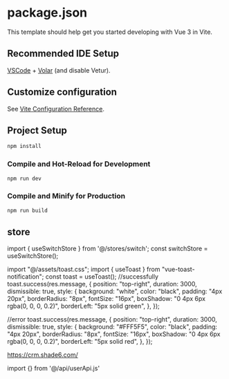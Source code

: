 # package.json

This template should help get you started developing with Vue 3 in Vite.

## Recommended IDE Setup

[VSCode](https://code.visualstudio.com/) + [Volar](https://marketplace.visualstudio.com/items?itemName=Vue.volar) (and disable Vetur).

## Customize configuration

See [Vite Configuration Reference](https://vite.dev/config/).

## Project Setup

```sh
npm install
```

### Compile and Hot-Reload for Development

```sh
npm run dev
```

### Compile and Minify for Production

```sh
npm run build
```


## store
import { useSwitchStore } from '@/stores/switch';
const switchStore = useSwitchStore();

import "@/assets/toast.css";
import { useToast } from "vue-toast-notification";
const toast = useToast();
//successfully
  toast.success(res.message, {
      position: "top-right",
      duration: 3000,
      dismissible: true,
      style: {
        background: "white",
        color: "black",
        padding: "4px 20px",
        borderRadius: "8px",
        fontSize: "16px",
        boxShadow: "0 4px 6px rgba(0, 0, 0, 0.2)",
        borderLeft: "5px solid green",
      },
    });

//error
    toast.success(res.message, {
        position: "top-right",
        duration: 3000,
        dismissible: true,
        style: {
          background: "#FFF5F5",
          color: "black",
          padding: "4px 20px",
          borderRadius: "8px",
          fontSize: "16px",
          boxShadow: "0 4px 6px rgba(0, 0, 0, 0.2)",
          borderLeft: "5px solid red",
        },
      });

https://crm.shade6.com/

import {} from '@/api/userApi.js'